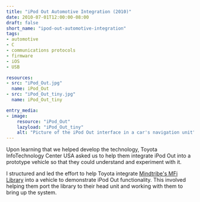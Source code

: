 ```yaml
---
title: "iPod Out Automotive Integration (2010)"
date: 2010-07-01T12:00:00-08:00
draft: false
short_name: "ipod-out-automotive-integration"
tags: 
- automotive
- C
- communications protocols
- firmware
- iOS
- USB

resources:
- src: "iPod_Out.jpg"
  name: iPod_Out
- src: "iPod_Out_tiny.jpg"
  name: iPod_Out_tiny

entry_media:
- image:
    resource: "iPod_Out"
    lazyload: "iPod_Out_tiny"
    alt: "Picture of the iPod Out interface in a car's navigation unit"
---
```

Upon learning that we helped develop the technology, Toyota InfoTechnology Center USA asked us to help them integrate iPod Out into a prototype vehicle so that they could understand and experiment with it.

I structured and led the effort to help Toyota integrate [Mindtribe's MFi Library](#iphone-communication-library) into a vehicle to demonstrate iPod Out functionality. This involved helping them port the library to their head unit and working with them to bring up the system.
